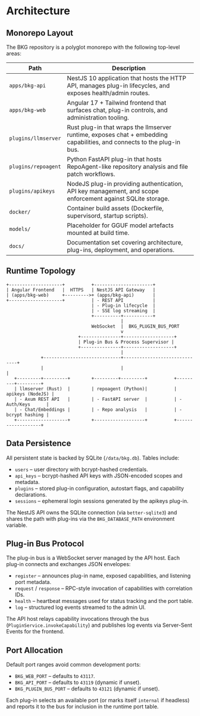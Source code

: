 # Architecture

## Monorepo Layout

The BKG repository is a polyglot monorepo with the following top-level areas:

| Path | Description |
| --- | --- |
| `apps/bkg-api` | NestJS 10 application that hosts the HTTP API, manages plug-in lifecycles, and exposes health/admin routes. |
| `apps/bkg-web` | Angular 17 + Tailwind frontend that surfaces chat, plug-in controls, and administration tooling. |
| `plugins/llmserver` | Rust plug-in that wraps the llmserver runtime, exposes chat + embedding capabilities, and connects to the plug-in bus. |
| `plugins/repoagent` | Python FastAPI plug-in that hosts RepoAgent-like repository analysis and file patch workflows. |
| `plugins/apikeys` | NodeJS plug-in providing authentication, API key management, and scope enforcement against SQLite storage. |
| `docker/` | Container build assets (Dockerfile, supervisord, startup scripts). |
| `models/` | Placeholder for GGUF model artefacts mounted at build time. |
| `docs/` | Documentation set covering architecture, plug-ins, deployment, and operations. |

## Runtime Topology

```
+--------------------+          +----------------------+
| Angular Frontend   |  HTTPS   | NestJS API Gateway   |
| (apps/bkg-web)     +--------->+ (apps/bkg-api)       |
+--------------------+          | - REST API           |
                                | - Plug-in lifecycle  |
                                | - SSE log streaming  |
                                +----------+-----------+
                                           |
                                WebSocket  |  BKG_PLUGIN_BUS_PORT
                                           v
                           +---------------+-------------------+
                           | Plug-in Bus & Process Supervisor |
                           +---------------+-------------------+
                                           |
             +-----------------------------+------------------------------+
             |                             |                              |
   +---------+---------+        +---------+---------+          +---------+---------+
   | llmserver (Rust)  |        | repoagent (Python)|          | apikeys (NodeJS) |
   | - Axum REST API   |        | - FastAPI server  |          | - Auth/Keys      |
   | - Chat/Embeddings |        | - Repo analysis   |          | - bcrypt hashing |
   +-------------------+        +-------------------+          +-------------------+
```

## Data Persistence

All persistent state is backed by SQLite (`/data/bkg.db`). Tables include:

- `users` – user directory with bcrypt-hashed credentials.
- `api_keys` – bcrypt-hashed API keys with JSON-encoded scopes and metadata.
- `plugins` – stored plug-in configuration, autostart flags, and capability declarations.
- `sessions` – ephemeral login sessions generated by the apikeys plug-in.

The NestJS API owns the SQLite connection (via `better-sqlite3`) and shares the path with plug-ins via the `BKG_DATABASE_PATH` environment variable.

## Plug-in Bus Protocol

The plug-in bus is a WebSocket server managed by the API host. Each plug-in connects and exchanges JSON envelopes:

- `register` – announces plug-in name, exposed capabilities, and listening port metadata.
- `request` / `response` – RPC-style invocation of capabilities with correlation IDs.
- `health` – heartbeat messages used for status tracking and the port table.
- `log` – structured log events streamed to the admin UI.

The API host relays capability invocations through the bus (`PluginService.invokeCapability`) and publishes log events via Server-Sent Events for the frontend.

## Port Allocation

Default port ranges avoid common development ports:

- `BKG_WEB_PORT` – defaults to `43117`.
- `BKG_API_PORT` – defaults to `43119` (dynamic if unset).
- `BKG_PLUGIN_BUS_PORT` – defaults to `43121` (dynamic if unset).

Each plug-in selects an available port (or marks itself `internal` if headless) and reports it to the bus for inclusion in the runtime port table.
